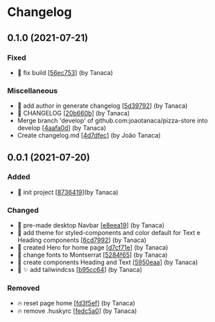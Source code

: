 # Changelog

<a name="0.1.0"></a>

## 0.1.0 (2021-07-21)

### Fixed

- 💚 fix build [[56ec753](https://github.com/joaotanaca/pizza-store/commit/56ec753ad8ce88727669518834315556f7c701db)] (by Tanaca)

### Miscellaneous

- 🔨 add author in generate changelog [[5d39792](https://github.com/joaotanaca/pizza-store/commit/5d3979264ba09d2d35a427028a0048334e8635f4)] (by Tanaca)
- 📝 CHANGELOG [[20b660b](https://github.com/joaotanaca/pizza-store/commit/20b660b5dc42a6a1b40aaca677d23fef0dfe2677)] (by Tanaca)
- Merge branch &#x27;develop&#x27; of github.com:joaotanaca/pizza-store into develop [[4aafa0d](https://github.com/joaotanaca/pizza-store/commit/4aafa0d8e9a2213654060ccfa47e9f5a3755a637)] (by Tanaca)
- Create changelog.md [[4d7dfec](https://github.com/joaotanaca/pizza-store/commit/4d7dfec661b95e136c9bb0bc6bc3069d8db02ea7)] (by João Tanaca)

<a name="0.0.1"></a>

## 0.0.1 (2021-07-20)

### Added

- 🎉 init project [[8736419](https://github.com/joaotanaca/pizza-store/commit/8736419773d13cbcf70766356b4a82ace120edb3)](by Tanaca)

### Changed

- 💄 pre-made desktop Navbar [[e8eea19](https://github.com/joaotanaca/pizza-store/commit/e8eea19f7405a9118e07058c753157ca9a5ee8b0)] (by Tanaca)
- 💄 add theme for styled-components and color default for Text e Heading components [[6cd7992](https://github.com/joaotanaca/pizza-store/commit/6cd799217c490eca8190f135d4c148c7a256093b)] (by Tanaca)
- 💄 created Hero for home page [[d7cf71e](https://github.com/joaotanaca/pizza-store/commit/d7cf71e86b7b1495606c25884d7b4c2213dda798)] (by Tanaca)
- 💄 change fonts to Montserrat [[5284f65](https://github.com/joaotanaca/pizza-store/commit/5284f65e3388ccbd46b5c52c47cf4a0435307d40)] (by Tanaca)
- 💄 create components Heading and Text [[5950eaa](https://github.com/joaotanaca/pizza-store/commit/5950eaa776554bc0a20a8e13525d35aef4505d24)] (by Tanaca)
- 💄 ✨ add tailwindcss [[b95cc64](https://github.com/joaotanaca/pizza-store/commit/b95cc64daf9642805320a6a90c16073d49b4d8de)] (by Tanaca)

### Removed

- 🔥 reset page home [[fd3f5ef](https://github.com/joaotanaca/pizza-store/commit/fd3f5ef2f7cb1396bb73f0c2400807469a316f9a)] (by Tanaca)
- 🔥 remove .huskyrc [[fedc5a0](https://github.com/joaotanaca/pizza-store/commit/fedc5a035cbdf4846909da6f4c55d27c4ec0ab5f)] (by Tanaca)

